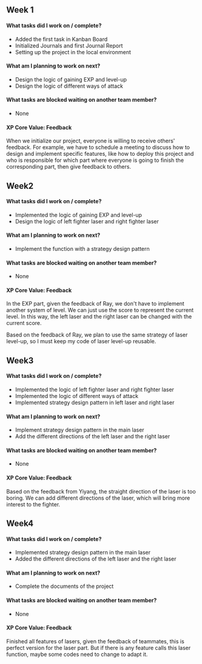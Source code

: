 ## Week 1

#### What tasks did I work on / complete?

- Added the first task in Kanban Board
- Initialized Journals and first Journal Report
- Setting up the project in the local environment

#### What am I planning to work on next?

- Design the logic of gaining EXP and level-up
- Design the logic of different ways of attack

#### What tasks are blocked waiting on another team member?

- None

#### XP Core Value: Feedback

When we initialize our project, everyone is willing to receive others' feedback. For example, we have to schedule a meeting to discuss how to design and implement specific features, like how to deploy this project and who is responsible for which part where everyone is going to finish the corresponding part, then give feedback to others.



## Week2

#### What tasks did I work on / complete?

- Implemented the logic of gaining EXP and level-up
- Design the logic of left fighter laser and right fighter laser

#### What am I planning to work on next?

- Implement the function with a strategy design pattern

#### What tasks are blocked waiting on another team member?

- None

#### XP Core Value: Feedback

In the EXP part, given the feedback of Ray, we don't have to implement another system of level. We can just use the score to represent the current level. In this way, the left laser and the right laser can be changed with the current score.

Based on the feedback of Ray, we plan to use the same strategy of laser level-up, so I must keep my code of laser level-up reusable.



## Week3

#### What tasks did I work on / complete?

- Implemented the logic of left fighter laser and right fighter laser
- Implemented the logic of different ways of attack
- Implemented strategy design pattern in left laser and right laser

#### What am I planning to work on next?

- Implement strategy design pattern in the main laser
- Add the different directions of the left laser and the right laser

#### What tasks are blocked waiting on another team member?

- None

#### XP Core Value: Feedback

Based on the feedback from Yiyang, the straight direction of the laser is too boring. We can add different directions of the laser, which will bring more interest to the fighter.



## Week4

#### What tasks did I work on / complete?

- Implemented strategy design pattern in the main laser
- Added the different directions of the left laser and the right laser

#### What am I planning to work on next?

- Complete the documents of the project

#### What tasks are blocked waiting on another team member?

- None

#### XP Core Value: Feedback

Finished all features of lasers, given the feedback of teammates, this is perfect version for the laser part. But if there is any feature calls this laser function, maybe some codes need to change to adapt it.
